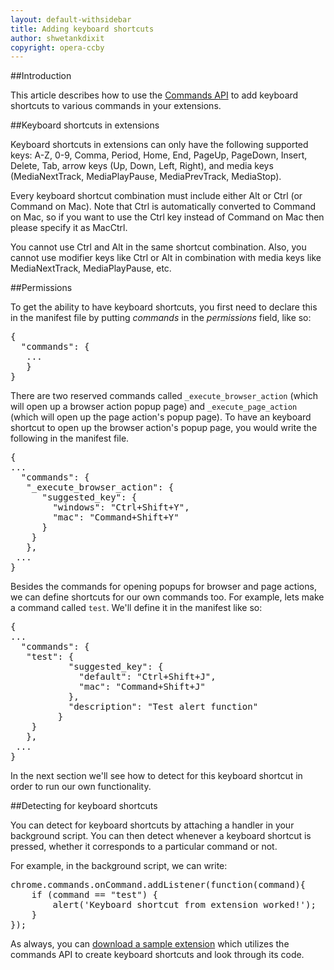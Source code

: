 ```yaml
---
layout: default-withsidebar
title: Adding keyboard shortcuts
author: shwetankdixit
copyright: opera-ccby
---
```

##Introduction

This article describes how to use the [Commands API](commands.html) to add keyboard shortcuts to various commands in your extensions. 

##Keyboard shortcuts in extensions

Keyboard shortcuts in extensions can only have the following supported keys: A-Z, 0-9, Comma, Period, Home, End, PageUp, PageDown, Insert, Delete, Tab, arrow keys (Up, Down, Left, Right), and media keys (MediaNextTrack, MediaPlayPause, MediaPrevTrack, MediaStop).

Every keyboard shortcut combination must include either Alt or Ctrl (or Command on Mac). Note that Ctrl is automatically converted to Command on Mac, so if you want to use the Ctrl key instead of Command on Mac then please specify it as MacCtrl. 

You cannot use Ctrl and Alt in the same shortcut combination. Also, you cannot use modifier keys like Ctrl or Alt in combination with media keys like MediaNextTrack, MediaPlayPause, etc. 

##Permissions

To get the ability to have keyboard shortcuts, you first need to declare this in the manifest file by putting *commands* in the *permissions* field, like so:

<pre class="prettyprint">{
  "commands": {
   ...
   }
}</pre>

There are two reserved commands called `_execute_browser_action` (which will open up a browser action popup page) and `_execute_page_action` (which will open up the page action's popup page). To have an keyboard shortcut to open up the browser action's popup page, you would write the following in the manifest file.

<pre class="prettyprint">{
...
  "commands": {
   "_execute_browser_action": {
      "suggested_key": {
        "windows": "Ctrl+Shift+Y",
        "mac": "Command+Shift+Y"
      }
    }
   },
 ...
}</pre>
 
Besides the commands for opening popups for browser and page actions, we can define shortcuts for our own commands too. For example, lets make a command called `test`. We'll define it in the manifest like so:

<pre class="prettyprint">{
...
  "commands": {
   "test": {
	       "suggested_key": {
	         "default": "Ctrl+Shift+J",
	         "mac": "Command+Shift+J"
	       },
	       "description": "Test alert function"
	     }
	}
   },
 ...
}</pre>
 
In the next section we'll see how to detect for this keyboard shortcut in order to run our own functionality.

##Detecting for keyboard shortcuts

You can detect for keyboard shortcuts by attaching a handler in your background script.  You can then detect whenever a keyboard shortcut is pressed, whether it corresponds to a particular command or not. 

For example, in the background script, we can write:

<pre class="prettyprint">
chrome.commands.onCommand.addListener(function(command){
	if (command == "test") {
		alert('Keyboard shortcut from extension worked!');
	}
});
</pre>

As always, you can [download a sample extension](samples/Commands-1.nex) which utilizes the commands API to create keyboard shortcuts and look through its code.